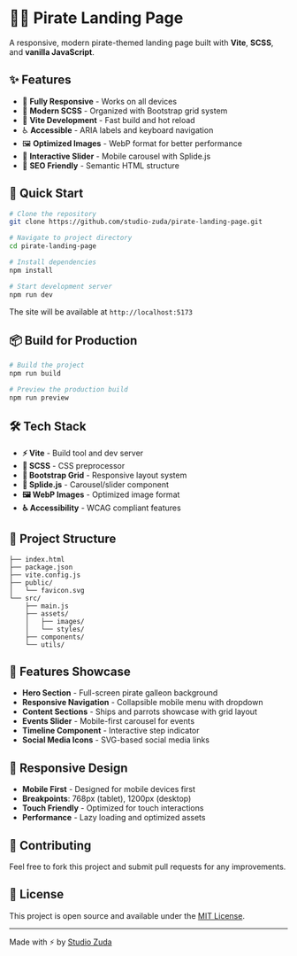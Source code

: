 # 🏴‍☠️ Pirate Landing Page

A responsive, modern pirate-themed landing page built with **Vite**, **SCSS**, and **vanilla JavaScript**.

## ✨ Features

- 📱 **Fully Responsive** - Works on all devices
- 🎨 **Modern SCSS** - Organized with Bootstrap grid system
- 🚀 **Vite Development** - Fast build and hot reload
- ♿ **Accessible** - ARIA labels and keyboard navigation
- 🖼️ **Optimized Images** - WebP format for better performance
- 🎠 **Interactive Slider** - Mobile carousel with Splide.js
- 🎯 **SEO Friendly** - Semantic HTML structure

## 🚀 Quick Start

```bash
# Clone the repository
git clone https://github.com/studio-zuda/pirate-landing-page.git

# Navigate to project directory
cd pirate-landing-page

# Install dependencies
npm install

# Start development server
npm run dev
```

The site will be available at `http://localhost:5173`

## 📦 Build for Production

```bash
# Build the project
npm run build

# Preview the production build
npm run preview
```

## 🛠️ Tech Stack

- **⚡ Vite** - Build tool and dev server
- **🎨 SCSS** - CSS preprocessor
- **📱 Bootstrap Grid** - Responsive layout system
- **🎠 Splide.js** - Carousel/slider component
- **🖼️ WebP Images** - Optimized image format
- **♿ Accessibility** - WCAG compliant features

## 📁 Project Structure

```
├── index.html
├── package.json
├── vite.config.js
├── public/
│   └── favicon.svg
└── src/
    ├── main.js
    ├── assets/
    │   ├── images/
    │   └── styles/
    ├── components/
    └── utils/
```

## 🎯 Features Showcase

- **Hero Section** - Full-screen pirate galleon background
- **Responsive Navigation** - Collapsible mobile menu with dropdown
- **Content Sections** - Ships and parrots showcase with grid layout
- **Events Slider** - Mobile-first carousel for events
- **Timeline Component** - Interactive step indicator
- **Social Media Icons** - SVG-based social media links

## 📱 Responsive Design

- **Mobile First** - Designed for mobile devices first
- **Breakpoints**: 768px (tablet), 1200px (desktop)
- **Touch Friendly** - Optimized for touch interactions
- **Performance** - Lazy loading and optimized assets

## 🤝 Contributing

Feel free to fork this project and submit pull requests for any improvements.

## 📄 License

This project is open source and available under the [MIT License](LICENSE).

---

Made with ⚡ by [Studio Zuda](https://github.com/studio-zuda)
